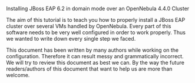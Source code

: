 Installing JBoss EAP 6.2 in domain mode over an OpenNebula
4.4.0 Cluster

The aim of this tutorial is to teach you how to properly install a JBoss EAP cluster over several
VMs handled by OpenNebula.
Every part of this software needs to be very well configured in order to work properly. Thus we
wanted to write down every single step we faced.

This document has been written by many authors while working on the configuration. Therefore
it can result messy and grammatically incorrect. We will try to review this document as best
we can. By the way the future readers/authors of this document that want to help us are more
than welcome.
